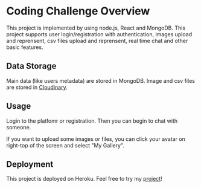 # Coding Challenge Overview

This project is implemented by using node.js, React and MongoDB. This project supports user login/registration with authentication, images upload and reprensent, csv files upload and reprensent, real time chat and other basic features.

## Data Storage

Main data (like users metadata) are stored in MongoDB. Image and csv files are stored in [Cloudinary](https://cloudinary.com/).

## Usage

<p> Login to the platfomr or registration. Then you can begin to chat with someone.</p>

<p>If you want to upload some images or files, you can click your avatar on right-top of the screen and select "My Gallery".</p>

## Deployment

This project is deployed on Heroku. Feel free to try my [project](https://xiaoran-project.herokuapp.com/)!

